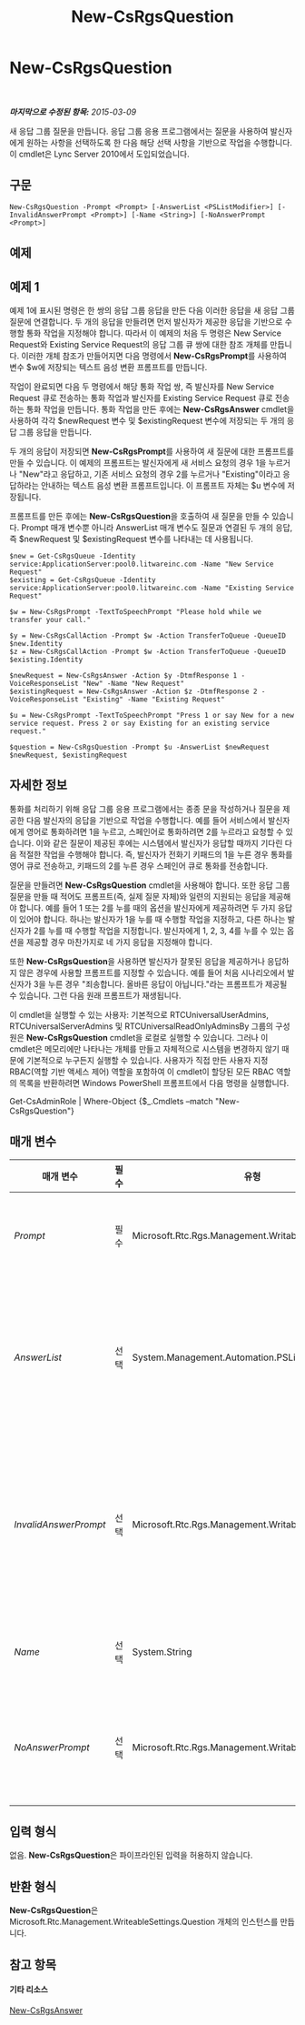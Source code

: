 ﻿---
title: New-CsRgsQuestion
TOCTitle: New-CsRgsQuestion
ms:assetid: 0ed9f3b4-cbc5-41ca-8547-2300b579b119
ms:mtpsurl: https://technet.microsoft.com/ko-kr/library/Gg398186(v=OCS.15)
ms:contentKeyID: 49302811
ms.date: 08/10/2015
mtps_version: v=OCS.15
ms.translationtype: HT
---

# New-CsRgsQuestion

 

_**마지막으로 수정된 항목:** 2015-03-09_

새 응답 그룹 질문을 만듭니다. 응답 그룹 응용 프로그램에서는 질문을 사용하여 발신자에게 원하는 사항을 선택하도록 한 다음 해당 선택 사항을 기반으로 작업을 수행합니다. 이 cmdlet은 Lync Server 2010에서 도입되었습니다.

## 구문

    New-CsRgsQuestion -Prompt <Prompt> [-AnswerList <PSListModifier>] [-InvalidAnswerPrompt <Prompt>] [-Name <String>] [-NoAnswerPrompt <Prompt>]

## 예제

## 예제 1

예제 1에 표시된 명령은 한 쌍의 응답 그룹 응답을 만든 다음 이러한 응답을 새 응답 그룹 질문에 연결합니다. 두 개의 응답을 만들려면 먼저 발신자가 제공한 응답을 기반으로 수행할 통화 작업을 지정해야 합니다. 따라서 이 예제의 처음 두 명령은 New Service Request와 Existing Service Request의 응답 그룹 큐 쌍에 대한 참조 개체를 만듭니다. 이러한 개체 참조가 만들어지면 다음 명령에서 **New-CsRgsPrompt**를 사용하여 변수 $w에 저장되는 텍스트 음성 변환 프롬프트를 만듭니다.

작업이 완료되면 다음 두 명령에서 해당 통화 작업 쌍, 즉 발신자를 New Service Request 큐로 전송하는 통화 작업과 발신자를 Existing Service Request 큐로 전송하는 통화 작업을 만듭니다. 통화 작업을 만든 후에는 **New-CsRgsAnswer** cmdlet을 사용하여 각각 $newRequest 변수 및 $existingRequest 변수에 저장되는 두 개의 응답 그룹 응답을 만듭니다.

두 개의 응답이 저장되면 **New-CsRgsPrompt**를 사용하여 새 질문에 대한 프롬프트를 만들 수 있습니다. 이 예제의 프롬프트는 발신자에게 새 서비스 요청의 경우 1을 누르거나 "New"라고 응답하고, 기존 서비스 요청의 경우 2를 누르거나 "Existing"이라고 응답하라는 안내하는 텍스트 음성 변환 프롬프트입니다. 이 프롬프트 자체는 $u 변수에 저장됩니다.

프롬프트를 만든 후에는 **New-CsRgsQuestion**을 호출하여 새 질문을 만들 수 있습니다. Prompt 매개 변수뿐 아니라 AnswerList 매개 변수도 질문과 연결된 두 개의 응답, 즉 $newRequest 및 $existingRequest 변수를 나타내는 데 사용됩니다.

    $new = Get-CsRgsQueue -Identity service:ApplicationServer:pool0.litwareinc.com -Name "New Service Request"
    $existing = Get-CsRgsQueue -Identity service:ApplicationServer:pool0.litwareinc.com -Name "Existing Service Request"
    
    $w = New-CsRgsPrompt -TextToSpeechPrompt "Please hold while we transfer your call."
    
    $y = New-CsRgsCallAction -Prompt $w -Action TransferToQueue -QueueID $new.Identity
    $z = New-CsRgsCallAction -Prompt $w -Action TransferToQueue -QueueID $existing.Identity
    
    $newRequest = New-CsRgsAnswer -Action $y -DtmfResponse 1 -VoiceResponseList "New" -Name "New Request"
    $existingRequest = New-CsRgsAnswer -Action $z -DtmfResponse 2 -VoiceResponseList "Existing" -Name "Existing Request"
    
    $u = New-CsRgsPrompt -TextToSpeechPrompt "Press 1 or say New for a new service request. Press 2 or say Existing for an existing service request."
    
    $question = New-CsRgsQuestion -Prompt $u -AnswerList $newRequest $newRequest, $existingRequest 

## 자세한 정보

통화를 처리하기 위해 응답 그룹 응용 프로그램에서는 종종 문을 작성하거나 질문을 제공한 다음 발신자의 응답을 기반으로 작업을 수행합니다. 예를 들어 서비스에서 발신자에게 영어로 통화하려면 1을 누르고, 스페인어로 통화하려면 2를 누르라고 요청할 수 있습니다. 이와 같은 질문이 제공된 후에는 시스템에서 발신자가 응답할 때까지 기다린 다음 적절한 작업을 수행해야 합니다. 즉, 발신자가 전화기 키패드의 1을 누른 경우 통화를 영어 큐로 전송하고, 키패드의 2를 누른 경우 스페인어 큐로 통화를 전송합니다.

질문을 만들려면 **New-CsRgsQuestion** cmdlet을 사용해야 합니다. 또한 응답 그룹 질문을 만들 때 적어도 프롬프트(즉, 실제 질문 자체)와 일련의 지원되는 응답을 제공해야 합니다. 예를 들어 1 또는 2를 누를 때의 옵션을 발신자에게 제공하려면 두 가지 응답이 있어야 합니다. 하나는 발신자가 1을 누를 때 수행할 작업을 지정하고, 다른 하나는 발신자가 2를 누를 때 수행할 작업을 지정합니다. 발신자에게 1, 2, 3, 4를 누를 수 있는 옵션을 제공할 경우 마찬가지로 네 가지 응답을 지정해야 합니다.

또한 **New-CsRgsQuestion**을 사용하면 발신자가 잘못된 응답을 제공하거나 응답하지 않은 경우에 사용할 프롬프트를 지정할 수 있습니다. 예를 들어 처음 시나리오에서 발신자가 3을 누른 경우 "죄송합니다. 올바른 응답이 아닙니다."라는 프롬프트가 제공될 수 있습니다. 그런 다음 원래 프롬프트가 재생됩니다.

이 cmdlet을 실행할 수 있는 사용자: 기본적으로 RTCUniversalUserAdmins, RTCUniversalServerAdmins 및 RTCUniversalReadOnlyAdminsBy 그룹의 구성원은 **New-CsRgsQuestion** cmdlet을 로컬로 실행할 수 있습니다. 그러나 이 cmdlet은 메모리에만 나타나는 개체를 만들고 자체적으로 시스템을 변경하지 않기 때문에 기본적으로 누구든지 실행할 수 있습니다. 사용자가 직접 만든 사용자 지정 RBAC(역할 기반 액세스 제어) 역할을 포함하여 이 cmdlet이 할당된 모든 RBAC 역할의 목록을 반환하려면 Windows PowerShell 프롬프트에서 다음 명령을 실행합니다.

Get-CsAdminRole | Where-Object {$\_.Cmdlets –match "New-CsRgsQuestion"}

## 매개 변수


<table>
<colgroup>
<col style="width: 25%" />
<col style="width: 25%" />
<col style="width: 25%" />
<col style="width: 25%" />
</colgroup>
<thead>
<tr class="header">
<th>매개 변수</th>
<th>필수</th>
<th>유형</th>
<th>설명</th>
</tr>
</thead>
<tbody>
<tr class="odd">
<td><p><em>Prompt</em></p></td>
<td><p>필수</p></td>
<td><p>Microsoft.Rtc.Rgs.Management.WritableSettings.Prompt</p></td>
<td><p>발신자에게 제공할 질문입니다. 프롬프트는 <strong>New-CsRgsPrompt</strong> cmdlet을 사용하여 만들어야 합니다.</p></td>
</tr>
<tr class="even">
<td><p><em>AnswerList</em></p></td>
<td><p>선택</p></td>
<td><p>System.Management.Automation.PSListModifier</p></td>
<td><p>질문에 대한 유효한 응답 배열입니다. 예를 들어 지원 센터 질문에는 하드웨어 지원, 소프트웨어 설치, 네트워크 연결 등의 응답이 제공될 수 있습니다. 응답은 <strong>New-CsRgsAnswer</strong> cmdlet을 사용하여 만들어야 합니다.</p></td>
</tr>
<tr class="odd">
<td><p><em>InvalidAnswerPrompt</em></p></td>
<td><p>선택</p></td>
<td><p>Microsoft.Rtc.Rgs.Management.WritableSettings.Prompt</p></td>
<td><p>발신자가 잘못된 응답을 선택한 경우에 실행할 응답입니다. InvalidAnswerPrompt는 <strong>New-CsRgsPrompt</strong> cmdlet을 사용하여 만들어야 합니다. InvalidAnswerPrompt를 재생한 후에는 응용 프로그램에서 원래 프롬프트를 반복합니다.</p></td>
</tr>
<tr class="even">
<td><p><em>Name</em></p></td>
<td><p>선택</p></td>
<td><p>System.String</p></td>
<td><p>질문의 식별자입니다. 질문 이름은 고유하지 않아도 되며, 128자 이내여야 합니다.</p></td>
</tr>
<tr class="odd">
<td><p><em>NoAnswerPrompt</em></p></td>
<td><p>선택</p></td>
<td><p>Microsoft.Rtc.Rgs.Management.WritableSettings.Prompt</p></td>
<td><p>발신자가 초기 프롬프트에 응답하지 않은 경우에 실행할 응답입니다. NoAnswerPrompt는 <strong>New-CsRgsPrompt</strong> cmdlet을 사용하여 만들어야 합니다.</p></td>
</tr>
</tbody>
</table>


## 입력 형식

없음. **New-CsRgsQuestion**은 파이프라인된 입력을 허용하지 않습니다.

## 반환 형식

**New-CsRgsQuestion**은 Microsoft.Rtc.Management.WriteableSettings.Question 개체의 인스턴스를 만듭니다.

## 참고 항목

#### 기타 리소스

[New-CsRgsAnswer](new-csrgsanswer.md)

